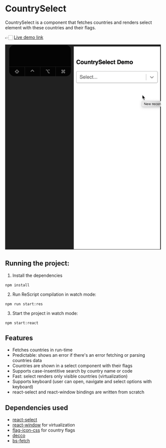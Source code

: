 # CountrySelect

CountrySelect is a component that fetches countries and renders select element with these countries and their flags.

👉🏻 [Live demo link](https://noon-task.vercel.app/)

![Demo](./demo.gif)

## Running the project:

1. Install the dependencies

```
npm install
```

2. Run ReScript compilation in watch mode:

```
npm run start:res
```

3. Start the project in watch mode:

```
npm start:react
```

## Features

- Fetches countries in run-time
- Predictable: shows an error if there's an error fetching or parsing countries data
- Countries are shown in a select component with their flags
- Supports case-insentitive search by country name or code
- Fast: select renders only visible countries (virtualization)
- Supports keyboard (user can open, navigate and select options with keyboard)
- react-select and react-window bindings are written from scratch

## Dependencies used

- [react-select](https://github.com/JedWatson/react-select/)
- [react-window](https://github.com/bvaughn/react-window#:~:text=react%2Dwindow%20is%20a%20complete%20rewrite%20of%20react%2Dvirtualized%20.&text=If%20react%2Dwindow%20provides%20the,Use%20react%2Dvirtualized%20.) for virtualization
- [flag-icon-css](https://github.com/lipis/flag-icon-css) for country flags
- [decco](https://github.com/reasonml-labs/decco)
- [bs-fetch](https://github.com/reasonml-community/bs-fetch)
